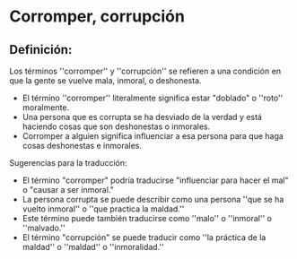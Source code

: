 # Corromper, corrupción

## Definición: 

Los términos ''corromper'' y ''corrupción'' se refieren a una condición en que la gente se vuelve mala, inmoral, o deshonesta.

* El término ''corromper'' literalmente significa estar "doblado" o ''roto''  moralmente.
* Una persona que es corrupta se ha desviado de la verdad y está haciendo cosas que son deshonestas o inmorales.
* Corromper a alguien significa influenciar a esa persona para que haga cosas deshonestas e inmorales.

Sugerencias para la traducción:

* El término "corromper" podría traducirse "influenciar para hacer el mal" o "causar a ser inmoral."
* La persona corrupta se puede describir como una persona ''que se ha vuelto inmoral'' o  ''que practica la maldad.''
* Este término puede también traducirse como ''malo'' o ''inmoral'' o ''malvado.''
* El término "corrupción" se puede traducir como ''la práctica de la maldad'' o ''maldad'' o ''inmoralidad.''

